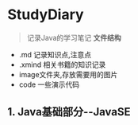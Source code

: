 # StudyDiary
> 记录Java的学习笔记
**文件结构**
- .md 记录知识点,注意点
- .xmind 相关书籍的知识记录
- image文件夹,存放需要用的图片
- code	一些演示代码

## 1. Java基础部分--JavaSE
